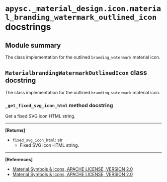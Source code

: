 # `apysc._material_design.icon.material_branding_watermark_outlined_icon` docstrings

## Module summary

The class implementation for the outlined `branding_watermark` material icon.

## `MaterialbrandingWatermarkOutlinedIcon` class docstring

The class implementation for the outlined `branding_watermark` material icon.

### `_get_fixed_svg_icon_html` method docstring

Get a fixed SVG icon HTML string.<hr>

**[Returns]**

- `fixed_svg_icon_html`: str
  - Fixed SVG icon HTML string.

<hr>

**[References]**

- [Material Symbols & Icons, APACHE LICENSE, VERSION 2.0](https://fonts.google.com/icons?icon.size=24&icon.color=%23e8eaed)
- [Material Symbols & Icons, APACHE LICENSE, VERSION 2.0](https://www.apache.org/licenses/LICENSE-2.0.html)